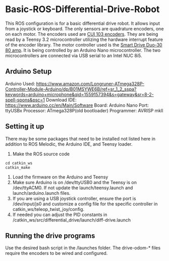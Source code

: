 # Basic-ROS-Differential-Drive-Robot
This ROS configuration is for a basic differential drive robot. It allows input from a joystick or keyboard. The only sensors are quadrature encoders, one on each motor.  The encoders used are [CUI 103 encoders](https://www.digikey.com/product-detail/en/cui-inc/AMT103-V/102-1308-ND/827016).  They are being read by a Teensy 3.2 microcontroller utilizing the hardware interrupt feature of the encoder library.  The motor controller used is the [Smart Drive Duo-30 80 amp](https://ozrobotics.com/shop/smart-drive-duo-30-drive-power-brushed-dc-motor-with-current-up-to-80a/?gclid=CjwKCAjw0ZfoBRB4EiwASUMdYXAI7zVw-jdKr1idC6ViFQfYpFjaGuqhP0QkwR58nrPpzUs6zKsCcxoCR60QAvD_BwE).  It is being controlled by an Arduino Nano microcontroller.  The two microcontrollers are connected via USB serial to an Intel NUC 8i5.   

## Arduino Setup
Arduino Used: https://www.amazon.com/Longruner-ATmega328P-Controller-Module-Arduino/dp/B01MSYWE6B/ref=sr_1_2_sspa?keywords=arduino+microphone&qid=1559157394&s=gateway&sr=8-2-spell-spons&psc=1
Download IDE: https://www.arduino.cc/en/Main/Software
Board: Arduino Nano
Port: ttyUSBx
Processor: ATmega328P(old bootloader)
Programmer: AVRISP mkll

## Setting it up
There may be some packages that need to be installed not listed here in addition to ROS Melodic, the Arduino IDE, and Teensy loader.
1. Make the ROS source code
```
cd catkin_ws
catkin_make
```
1. Load the firmware on the Arduino and Teensy
1. Make sure Arduino is on /dev/ttyUSB0 and the Teensy is on /dev/ttyACM0.  If not update the launch/teensy.launch and launch/arduino.launch files.
1. If you are using a USB joystick controller, ensure the port is /dev/input/js0 and customize a config file for the specific controller in catkin_ws/teleop_twist_joy/config.
1. If needed you can adjust the PID constants in /catkin_ws/src/differential_drive/launch/diff-drive.launch

## Running the drive programs
Use the desired bash script in the /launches folder.  The drive-odom-* files require the encoders to be wired and configured.
